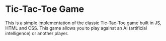 # Tic-Tac-Toe Game

This is a simple implementation of the classic Tic-Tac-Toe game built in JS, HTML and CSS. This game allows you to play against an AI (artificial intelligence) or another player.
